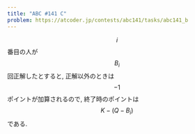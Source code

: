 ```yaml
---
title: "ABC #141 C"
problem: https://atcoder.jp/contests/abc141/tasks/abc141_b
---
```

$$ i $$ 番目の人が $$ B_i $$ 回正解したとすると, 正解以外のときは $$ -1 $$ ポイントが加算されるので, 終了時のポイントは $$ K - (Q-B_i) $$ である.

